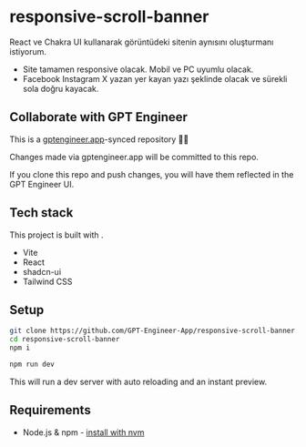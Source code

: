 # responsive-scroll-banner

React ve Chakra UI kullanarak görüntüdeki sitenin aynısını oluşturmanı istiyorum. 

- Site tamamen responsive olacak. Mobil ve PC uyumlu olacak.
- Facebook Instagram X yazan yer kayan yazı şeklinde olacak ve sürekli sola doğru kayacak.

## Collaborate with GPT Engineer

This is a [gptengineer.app](https://gptengineer.app)-synced repository 🌟🤖

Changes made via gptengineer.app will be committed to this repo.

If you clone this repo and push changes, you will have them reflected in the GPT Engineer UI.

## Tech stack

This project is built with .

- Vite
- React
- shadcn-ui
- Tailwind CSS

## Setup

```sh
git clone https://github.com/GPT-Engineer-App/responsive-scroll-banner.git
cd responsive-scroll-banner
npm i
```

```sh
npm run dev
```

This will run a dev server with auto reloading and an instant preview.

## Requirements

- Node.js & npm - [install with nvm](https://github.com/nvm-sh/nvm#installing-and-updating)
